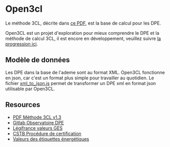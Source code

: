 # Open3cl

Le méthode 3CL, décrite dans [ce PDF](https://rt-re-batiment.developpement-durable.gouv.fr/IMG/pdf/consolide_annexe_1_arrete_du_31_03_2021_relatif_aux_methodes_et_procedures_applicables.pdf), est la base de calcul pour les DPE.

Open3CL est un projet d'exploration pour mieux comprendre le DPE et la méthode de calcul 3CL, il est encore en développement, veuillez suivre [la progression ici](./test/).

## Modèle de données

Les DPE dans la base de l'ademe sont au format XML. Open3CL fonctionne en json, car c'est un format plus simple pour travailler au quotidien. Le fichier [xml_to_json.js](./test/xml_to_json.js) permet de transformer un DPE xml en format json utilisable par Open3CL.

## Resources

 - [PDF Méthode 3CL v1.3](https://rt-re-batiment.developpement-durable.gouv.fr/IMG/pdf/consolide_annexe_1_arrete_du_31_03_2021_relatif_aux_methodes_et_procedures_applicables.pdf)
 - [Gitlab Observatoire DPE](https://gitlab.com/observatoire-dpe/observatoire-dpe/-/blob/master/README.md) 
 - [Légifrance valeurs GES](https://www.legifrance.gouv.fr/download/pdf?id=doxMrRr0wbfJVvtWjfDP4gHzzERt1iX0PtobthCE6A0=)
 - [CSTB Procédure de certification](https://www.google.com/url?sa=t&rct=j&q=&esrc=s&source=web&cd=&cad=rja&uact=8&ved=2ahUKEwjH-fG2-s7_AhXLaqQEHTP8CwMQFnoECA4QAQ&url=https%3A%2F%2Frt-re-batiment.developpement-durable.gouv.fr%2FIMG%2Fpdf%2Freglement_evaluation_logiciel_dpe_2021_-_audit_energetique-13122022_v2.pdf&usg=AOvVaw3SWv8drhqbgMMT8K9m6a2C&opi=89978449)
 - [Valeurs des étiquettes énergétiques](https://docs.google.com/spreadsheets/d/1QVXUOLP8aJukA-PLBGyVB0ZJTWmLEE1WbflXUfsT_jU/edit#gid=0)

